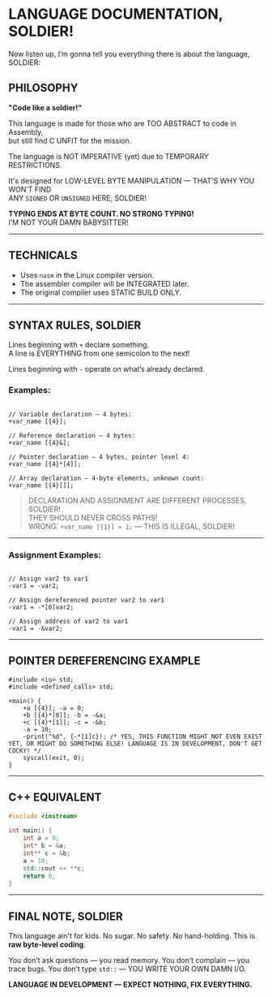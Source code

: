 # LANGUAGE DOCUMENTATION, SOLDIER!

Now listen up, I’m gonna tell you everything there is about the language, SOLDIER:

## PHILOSOPHY

**"Code like a soldier!"**

This language is made for those who are TOO ABSTRACT to code in Assembly,  
but still find C UNFIT for the mission.

The language is NOT IMPERATIVE (yet) due to TEMPORARY RESTRICTIONS.

It's designed for LOW-LEVEL BYTE MANIPULATION — THAT'S WHY YOU WON’T FIND  
ANY `SIGNED` OR `UNSIGNED` HERE, SOLDIER!

**TYPING ENDS AT BYTE COUNT. NO STRONG TYPING!**  
I’M NOT YOUR DAMN BABYSITTER!

---

## TECHNICALS

- Uses `nasm` in the Linux compiler version.
- The assembler compiler will be INTEGRATED later.
- The original compiler uses STATIC BUILD ONLY.

---

## SYNTAX RULES, SOLDIER

Lines beginning with `+` declare something.  
A line is EVERYTHING from one semicolon to the next!

Lines beginning with `-` operate on what’s already declared.

### Examples:

```

// Variable declaration — 4 bytes:
+var_name [{4}];

// Reference declaration — 4 bytes:
+var_name [{4}&];

// Pointer declaration — 4 bytes, pointer level 4:
+var_name [{4}*[4]];

// Array declaration — 4-byte elements, unknown count:
+var_name [{4}[]];

```

> DECLARATION AND ASSIGNMENT ARE DIFFERENT PROCESSES, SOLDIER!  
> THEY SHOULD NEVER CROSS PATHS!  
> WRONG: `+var_name [{1}] = 1;` — THIS IS ILLEGAL, SOLDIER!

---

### Assignment Examples:

```

// Assign var2 to var1
-var1 = -var2;

// Assign dereferenced pointer var2 to var1
-var1 = -*[0]var2;

// Assign address of var2 to var1
-var1 = -&var2;

````

---

## POINTER DEREFERENCING EXAMPLE

```bvm
#include <io> std;
#include <defined_calls> std;

+main() {
    +a [{4}]; -a = 0;
    +b [{4}*[0]]; -b = -&a;
    +c [{4}*[1]]; -c = -&b;
    -a = 10;
    -print("%d", {-*[1]c}); /* YES, THIS FUNCTION MIGHT NOT EVEN EXIST YET, OR MIGHT DO SOMETHING ELSE! LANGUAGE IS IN DEVELOPMENT, DON'T GET COCKY! */
    syscall(exit, 0);
}
````

---

## C++ EQUIVALENT

```cpp
#include <iostream>

int main() {
    int a = 0;
    int* b = &a;
    int** c = &b;
    a = 10;
    std::cout << **c;
    return 0;
}
```

---

## FINAL NOTE, SOLDIER

This language ain't for kids.
No sugar. No safety. No hand-holding.
This is **raw byte-level coding**.

You don’t ask questions — you read memory.
You don’t complain — you trace bugs.
You don’t type `std::` — YOU WRITE YOUR OWN DAMN I/O.

**LANGUAGE IN DEVELOPMENT — EXPECT NOTHING, FIX EVERYTHING.**
